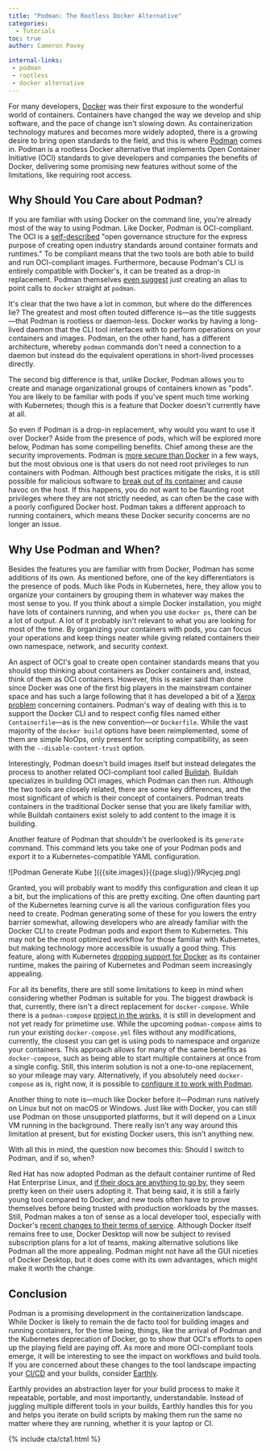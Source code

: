 ```yaml
---
title: "Podman: The Rootless Docker Alternative"
categories:
  - Tutorials
toc: true
author: Cameron Pavey

internal-links:
 - podman
 - rootless
 - docker alternative
---
```

For many developers, [Docker](https://www.docker.com/) was their first exposure to the wonderful world of containers. Containers have changed the way we develop and ship software, and the pace of change isn't slowing down. As containerization technology matures and becomes more widely adopted, there is a growing desire to bring open standards to the field, and this is where [Podman](https://podman.io/) comes in. Podman is a rootless Docker alternative that implements Open Container Initiative (OCI) standards to give developers and companies the benefits of Docker, delivering some promising new features without some of the limitations, like requiring root access.

## Why Should You Care about Podman?

If you are familiar with using Docker on the command line, you're already most of the way to using Podman. Like Docker, Podman is OCI-compliant. The OCI is a [self-described](https://opencontainers.org/) "open governance structure for the express purpose of creating open industry standards around container formats and runtimes." To be compliant means that the two tools are both able to build and run OCI-compliant images. Furthermore, because Podman's CLI is entirely compatible with Docker's, it can be treated as a drop-in replacement. Podman themselves [even suggest](https://podman.io/whatis.html) just creating an alias to point calls to `docker` straight at `podman`.

It's clear that the two have a lot in common, but where do the differences lie? The greatest and most often touted difference is—as the title suggests—that Podman is rootless or daemon-less. Docker works by having a long-lived daemon that the CLI tool interfaces with to perform operations on your containers and images. Podman, on the other hand, has a different architecture, whereby `podman` commands don't need a connection to a daemon but instead do the equivalent operations in short-lived processes directly.

The second big difference is that, unlike Docker, Podman allows you to create and manage organizational groups of containers known as "pods". You are likely to be familiar with pods if you've spent much time working with Kubernetes; though this is a feature that Docker doesn't currently have at all.

So even if Podman is a drop-in replacement, why would you want to use it over Docker? Aside from the presence of pods, which will be explored more below, Podman has some compelling benefits. Chief among these are the security improvements. Podman is [more secure than Docker](https://cloudnweb.dev/2019/10/heres-why-podman-is-more-secured-than-docker-devsecops/) in a few ways, but the most obvious one is that users do not need root privileges to run containers with Podman. Although best practices mitigate the risks, it is still possible for malicious software to [break out of its container](https://book.hacktricks.xyz/linux-unix/privilege-escalation/docker-breakout/docker-breakout-privilege-escalation) and cause havoc on the host. If this happens, you do not want to be flaunting root privileges where they are not strictly needed, as can often be the case with a poorly configured Docker host. Podman takes a different approach to running containers, which means these Docker security concerns are no longer an issue.

## Why Use Podman and When?

Besides the features you are familiar with from Docker, Podman has some additions of its own. As mentioned before, one of the key differentiators is the presence of pods. Much like Pods in Kubernetes, here, they allow you to organize your containers by grouping them in whatever way makes the most sense to you. If you think about a simple Docker installation, you might have lots of containers running, and when you use `docker ps`, there can be a lot of output. A lot of it probably isn't relevant to what you are looking for most of the time. By organizing your containers with pods, you can focus your operations and keep things neater while giving related containers their own namespace, network, and security context.

An aspect of OCI's goal to create open container standards means that you should stop thinking about containers as Docker containers and, instead, think of them as OCI containers. However, this is easier said than done since Docker was one of the first big players in the mainstream container space and has such a large following that it has developed a bit of a [Xerox problem](https://simplystatedbusiness.com/brand/) concerning containers. Podman's way of dealing with this is to support the Docker CLI and to respect config files named either `Containerfile`—as is the new convention—or `Dockerfile`. While the vast majority of the `docker build` options have been reimplemented, some of them are simple NoOps, only present for scripting compatibility, as seen with the `--disable-content-trust` option.

Interestingly, Podman doesn't build images itself but instead delegates the process to another related OCI-compliant tool called [Buildah](https://buildah.io/). Buildah specializes in building OCI images, which Podman can then run. Although the two tools are closely related, there are some key differences, and the most significant of which is their concept of containers. Podman treats containers in the traditional Docker sense that you are likely familiar with, while Buildah containers exist solely to add content to the image it is building.

Another feature of Podman that shouldn't be overlooked is its `generate` command. This command lets you take one of your Podman pods and export it to a Kubernetes-compatible YAML configuration.

<div class="wide">
![Podman Generate Kube <pod id>]({{site.images}}{{page.slug}}/9Rycjeg.png)
</div>

Granted, you will probably want to modify this configuration and clean it up a bit, but the implications of this are pretty exciting. One often daunting part of the Kubernetes learning curve is all the various configuration files you need to create. Podman generating some of these for you lowers the entry barrier somewhat, allowing developers who are already familiar with the Docker CLI to create Podman pods and export them to Kubernetes. This may not be the most optimized workflow for those familiar with Kubernetes, but making technology more accessible is usually a good thing. This feature, along with Kubernetes [dropping support for Docker](https://levelup.gitconnected.com/kubernetes-is-deprecating-docker-in-2021-fa8317f9f070) as its container runtime, makes the pairing of Kubernetes and Podman seem increasingly appealing.

For all its benefits, there are still some limitations to keep in mind when considering whether Podman is suitable for you. The biggest drawback is that, currently, there isn't a direct replacement for `docker-compose`. While there is a `podman-compose` [project in the works](https://github.com/containers/podman-compose), it is still in development and not yet ready for primetime use. While the upcoming `podman-compose` aims to run your existing `docker-compose.yml` files without any modifications, currently, the closest you can get is using pods to namespace and organize your containers. This approach allows for many of the same benefits as `docker-compose`, such as being able to start multiple containers at once from a single config. Still, this interim solution is not a one-to-one replacement, so your mileage may vary. Alternatively, if you absolutely need `docker-compose` as is, right now, it is possible to [configure it to work with Podman](https://www.redhat.com/sysadmin/podman-docker-compose).

Another thing to note is—much like Docker before it—Podman runs natively on Linux but not on macOS or Windows. Just like with Docker, you can still use Podman on those unsupported platforms, but it will depend on a Linux VM running in the background. There really isn't any way around this limitation at present, but for existing Docker users, this isn't anything new.

With all this in mind, the question now becomes this: Should I switch to Podman, and if so, when?

Red Hat has now adopted Podman as the default container runtime of Red Hat Enterprise Linux, and [if their docs are anything to go by](https://access.redhat.com/documentation/en-us/red_hat_enterprise_linux_atomic_host/7/html/managing_containers/finding_running_and_building_containers_with_podman_skopeo_and_buildah), they seem pretty keen on their users adopting it. That being said, it is still a fairly young tool compared to Docker, and new tools often have to prove themselves before being trusted with production workloads by the masses. Still, Podman makes a ton of sense as a local developer tool, especially with Docker's [recent changes to their terms of service](https://www.docker.com/blog/updating-product-subscriptions/). Although Docker itself remains free to use, Docker Desktop will now be subject to revised subscription plans for a lot of teams, making alternative solutions like Podman all the more appealing. Podman might not have all the GUI niceties of Docker Desktop, but it does come with its own advantages, which might make it worth the change.

## Conclusion

Podman is a promising development in the containerization landscape. While Docker is likely to remain the de facto tool for building images and running containers, for the time being, things, like the arrival of Podman and the Kubernetes deprecation of Docker, go to show that OCI's efforts to open up the playing field are paying off. As more and more OCI-compliant tools emerge, it will be interesting to see the impact on workflows and build tools. If you are concerned about these changes to the tool landscape impacting your [CI/CD](/blog/ci-vs-cd) and your builds, consider [Earthly](https://earthly.dev/).

Earthly provides an abstraction layer for your build process to make it repeatable, portable, and most importantly, understandable. Instead of juggling multiple different tools in your builds, Earthly handles this for you and helps you iterate on build scripts by making them run the same no matter where they are running, whether it is your laptop or CI.

{% include cta/cta1.html %}
